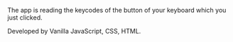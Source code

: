 
The app is reading the keycodes of the button of your keyboard which you just clicked.


Developed by Vanilla JavaScript, CSS, HTML.
